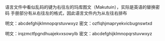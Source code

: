 语言文件中看似乱码的键为右往左的玛库图文（Makutuin），实际是英语的替换密码
手册部分有从右往左的格式，因此语言文件内为从左往右排布

明文：abcdefghijklmnopqrstuvwxyz
密文：ozflqhjmapryekvicbugnswtxd

明文：irqzmctfpgndhuajekvxsowylb
密文：abcdefghijklmnopqrstuvwxyz
